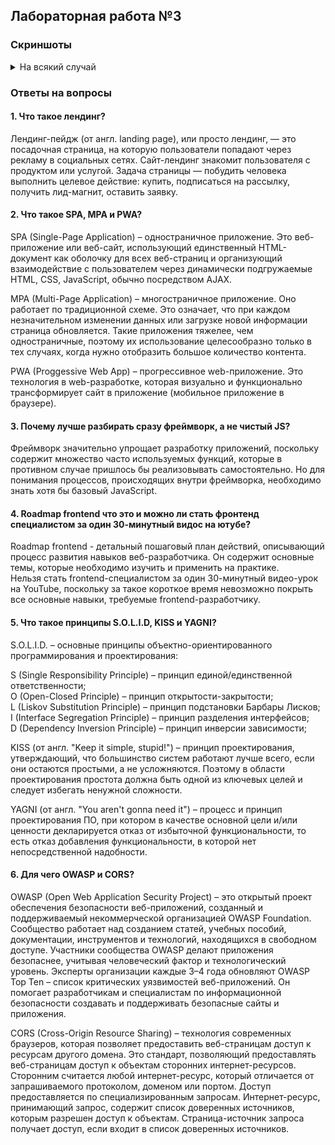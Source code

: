 ## Лабораторная работа №3
### Скриншоты

<details>
<summary>На всякий случай</summary>

![main](img/main.png)
![reg](img/reg.png)
![login](img/login.png)
</details>

### Ответы на вопросы

#### 1. Что такое лендинг?
Лендинг-пейдж (от англ. landing page), или просто лендинг, — это посадочная страница, на которую пользователи попадают через рекламу в социальных сетях. Сайт-лендинг знакомит пользователя с продуктом или услугой. Задача страницы — побудить человека выполнить целевое действие: купить, подписаться на рассылку, получить лид-магнит, оставить заявку.

#### 2. Что такое SPA, MPA и PWA?
SPA (Single-Page Application) – одностраничное приложение. Это веб-приложение или веб-сайт, использующий единственный HTML-документ как оболочку для всех веб-страниц и организующий взаимодействие с пользователем через динамически подгружаемые HTML, CSS, JavaScript, обычно посредством AJAX.

MPA (Multi-Page Application) – многостраничное приложение. Оно работает по традиционной схеме. Это означает, что при каждом незначительном изменении данных или загрузке новой информации страница обновляется. Такие приложения тяжелее, чем одностраничные, поэтому их использование целесообразно только в тех случаях, когда нужно отобразить большое количество контента.

PWA (Proggessive Web App) – прогрессивное web-приложение. Это технология в web-разработке, которая визуально и функционально трансформирует сайт в приложение (мобильное приложение в браузере).

#### 3. Почему лучше разбирать сразу фреймворк, а не чистый JS?
Фреймворк значительно упрощает разработку приложений, поскольку содержит множество часто используемых функций, которые в противном случае пришлось бы реализовывать самостоятельно. Но для понимания процессов, происходящих внутри фреймворка, необходимо знать хотя бы базовый JavaScript.

#### 4. Roadmap frontend что это и можно ли стать фронтенд специалистом за один 30-минутный видос на ютубе?
Roadmap frontend - детальный пошаговый план действий, описывающий процесс развития навыков веб-разработчика. Он содержит основные темы, которые необходимо изучить и применить на практике.<br/>
Нельзя стать frontend-специалистом за один 30-минутный видео-урок на YouTube, поскольку за такое короткое время невозможно покрыть все основные навыки, требуемые frontend-разработчику.

#### 5. Что такое принципы S.O.L.I.D, KISS и YAGNI?
S.O.L.I.D. – основные принципы объектно-ориентированного программирования и проектирования:<br/>

S (Single Responsibility Principle) – принцип единой/единственной ответственности;<br/>
O (Open-Closed Principle) – принцип открытости-закрытости;<br/>
L (Liskov Substitution Principle) – принцип подстановки Барбары Лисков;<br/>
I (Interface Segregation Principle) – принцип разделения интерфейсов;<br/>
D (Dependency Inversion Principle) – принцип инверсии зависимости;<br/>

KISS (от англ. "Keep it simple, stupid!") – принцип проектирования, утверждающий, что большинство систем работают лучше всего, если они остаются простыми, а не усложняются. Поэтому в области проектирования простота должна быть одной из ключевых целей и следует избегать ненужной сложности.

YAGNI (от англ. "You aren't gonna need it") – процесс и принцип проектирования ПО, при котором в качестве основной цели и/или ценности декларируется отказ от избыточной функциональности, то есть отказ добавления функциональности, в которой нет непосредственной надобности.

#### 6. Для чего OWASP и CORS?
OWASP (Open Web Application Security Project) – это открытый проект обеспечения безопасности веб-приложений, созданный и поддерживаемый некоммерческой организацией OWASP Foundation. Сообщество работает над созданием статей, учебных пособий, документации, инструментов и технологий, находящихся в свободном доступе. Участники сообщества OWASP делают приложения безопаснее, учитывая человеческий фактор и технологический уровень. Эксперты организации каждые 3–4 года обновляют OWASP Top Ten – список критических уязвимостей веб-приложений. Он помогает разработчикам и специалистам по информационной безопасности создавать и поддерживать безопасные сайты и приложения.

CORS (Cross-Origin Resource Sharing) – технология современных браузеров, которая позволяет предоставить веб-страницам доступ к ресурсам другого домена. Это стандарт, позволяющий предоставлять веб-страницам доступ к объектам сторонних интернет-ресурсов. Сторонним считается любой интернет-ресурс, который отличается от запрашиваемого протоколом, доменом или портом. Доступ предоставляется по специализированным запросам. Интернет-ресурс, принимающий запрос, содержит список доверенных источников, которым разрешен доступ к объектам. Страница-источник запроса получает доступ, если входит в список доверенных источников. 
